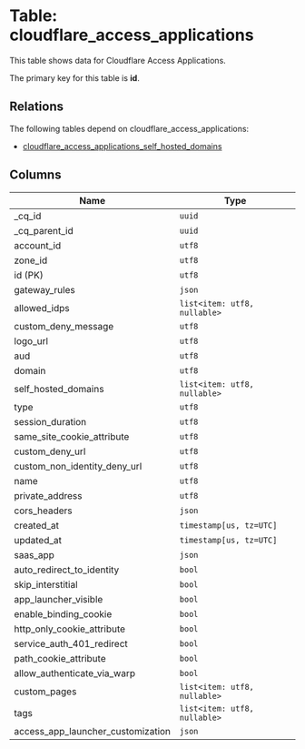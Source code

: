 # Table: cloudflare_access_applications

This table shows data for Cloudflare Access Applications.

The primary key for this table is **id**.

## Relations

The following tables depend on cloudflare_access_applications:
  - [cloudflare_access_applications_self_hosted_domains](cloudflare_access_applications_self_hosted_domains.md)

## Columns

| Name          | Type          |
| ------------- | ------------- |
|_cq_id|`uuid`|
|_cq_parent_id|`uuid`|
|account_id|`utf8`|
|zone_id|`utf8`|
|id (PK)|`utf8`|
|gateway_rules|`json`|
|allowed_idps|`list<item: utf8, nullable>`|
|custom_deny_message|`utf8`|
|logo_url|`utf8`|
|aud|`utf8`|
|domain|`utf8`|
|self_hosted_domains|`list<item: utf8, nullable>`|
|type|`utf8`|
|session_duration|`utf8`|
|same_site_cookie_attribute|`utf8`|
|custom_deny_url|`utf8`|
|custom_non_identity_deny_url|`utf8`|
|name|`utf8`|
|private_address|`utf8`|
|cors_headers|`json`|
|created_at|`timestamp[us, tz=UTC]`|
|updated_at|`timestamp[us, tz=UTC]`|
|saas_app|`json`|
|auto_redirect_to_identity|`bool`|
|skip_interstitial|`bool`|
|app_launcher_visible|`bool`|
|enable_binding_cookie|`bool`|
|http_only_cookie_attribute|`bool`|
|service_auth_401_redirect|`bool`|
|path_cookie_attribute|`bool`|
|allow_authenticate_via_warp|`bool`|
|custom_pages|`list<item: utf8, nullable>`|
|tags|`list<item: utf8, nullable>`|
|access_app_launcher_customization|`json`|